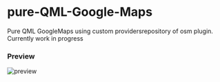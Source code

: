 # pure-QML-Google-Maps
Pure QML GoogleMaps using custom providersrepository of osm plugin. Currently work in progress

### Preview
![preview](./final_623a4b3411371c00599d8b80_697092.gif)

